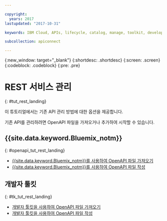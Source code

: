 ```yaml
---

copyright:
  years: 2017
lastupdated: "2017-10-31"

keywords: IBM Cloud, APIs, lifecycle, catalog, manage, toolkit, develop, dev portal, tutorials

subcollection: apiconnect

---
```



{:new_window: target="_blank"}
{:shortdesc: .shortdesc}
{:screen: .screen}
{:codeblock: .codeblock}
{:pre: .pre}

# REST 서비스 관리
{: #tut_rest_landing}

이 튜토리얼에서는 기존 API 관리 방법에 대한 옵션을 제공합니다.

기존 API를 관리하려면 OpenAPI 파일을 가져오거나 추가하여 시작할 수 있습니다.

## {{site.data.keyword.Bluemix_notm}}
{: #openapi_tut_rest_landing}

- [{{site.data.keyword.Bluemix_notm}}를 사용하여 OpenAPI 파일 가져오기](/docs/services/apiconnect/tutorials?topic=apiconnect-tut_import_openapi_rest_bm#tut_import_openapi_rest_bm)
- [{{site.data.keyword.Bluemix_notm}}를 사용하여 OpenAPI 파일 작성](/docs/services/apiconnect/tutorials?topic=apiconnect-tut_add_openapi_rest_bm)

## 개발자 툴킷
{: #tk_tut_rest_landing}

- [개발자 툴킷을 사용하여 OpenAPI 파일 가져오기](/docs/services/apiconnect/tutorials?topic=apiconnect-tut_import_openapi_rest_tk)
- [개발자 툴킷을 사용하여 OpenAPI 파일 작성](/docs/services/apiconnect/tutorials?topic=apiconnect-tut_add_openapi_rest_tk)











